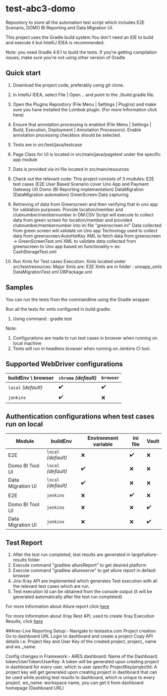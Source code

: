 # test-abc3-domo

Repository to store all the automation test script which includes E2E Scenario, DOMO BI Reporting and Data Migration UI.

This project uses the Gradle build system.You don't need an IDE to build and execute it but IntelliJ IDEA is recommended.

Note: you need Gradle 4.6.1 to build the tests. If you're getting compilation issues, make sure you're not using other version of Gradle

## Quick start
1. Download the project code, preferably using git clone.
2. In IntelliJ IDEA, select File | Open... and point to the ./build.gradle file.
3. Open the Plugins Repository (File Menu | Settings | Plugins) and make sure you have installed the Lombok plugin. (For more Information click here)
4. Ensure that annotation processing is enabled (File Menu | Settings | Build, Execution, Deployment | Annotation Processors): Enable annotation processing checkbox should be selected.
5. Tests are in src/test/java/testcase
6. Page Class for UI is located in src/main/java/pagetest under the specific app module
7. Data is provided via ini file located in src/main/resources

8. Check out the relevant code: This project consists of 3 modules:
    E2E test cases (E2E User Based Scenario cover Uno App and Payment Gateway UI)
    Domo (BI Reporting implementation)
    DataMigration (DataMigration automation)
    GreenScreen Data capturing
    
9. Retrieving of data from Greenscreen and then verifying that in uno app for validation purposes.
    Provide location/member and clubnumber/membernumber in DM.CSV
    Script will execute to collect data from green screen for location/member and provided clubnumber/membernumber into ini 
    file "greenscreen.ini"
    Data collected from green screen will validate on Uno app 
    Technology used to collect data from greenscreen:AutoHotKey
    XML to fetch data from greenscreen -> GreenScreenTest.xml
    XML to validate data collected from greenscreen to Uno app based on functionality-> ex: CashStorageTest.xml
        
10. Run Xmls for Test cases Execution: Xmls located under src/test/resources:
            Major Xmls are:
                            E2E Xmls are in folder : unoapp_xmls
                            DataMigrationTest.xml
                            DBPackage.xml                

                    

## Samples
You can run the tests from the commandline using the Gradle wrapper.

Run all the tests for xmls configured in build.gradle:
1. Using command : gradle test

Note:
1. Configurations are made to run test cases in browser when running on local machine
2. Tests will run in headless browser when running on Jenkins CI tool.

## Supported WebDriver configurations

| buildEnv \ browser  | `chrome` *(default)* | `browser`          |
|---------------------|----------------------|--------------------|
| `local` *(default)* | :heavy_check_mark:   | :heavy_check_mark: |
| `jenkins`           | :heavy_check_mark:   | :x:                |

## Authentication configurations when test cases run on local

|Module             |  buildEnv         |Environment variable |ini file            |Vault              |
|-------------------|-------------------|-------------------- | -------------------|-------------------|
| E2E               |`local` *(default)*|:x:                  | :heavy_check_mark: | :x:               |
| Domo BI Tool UI   |`local` *(default)*|:heavy_check_mark:   | :x:                | :x:               |
| Data Migration UI |`local` *(default)*|:heavy_check_mark:   | :x:                | :x:               |
| E2E               |`jenkins`          |:x:                  | :heavy_check_mark: | :x:               |
| Domo BI Tool UI   |`jenkins`          |:x:                  |:x:                 | :heavy_check_mark:|
| Data Migration UI |`jenkins`          |:x:                  |:x:                 | :heavy_check_mark:|


## Test Report
1. After the test run completed, test results are generated in target\allure-results folder
2. Execute command "gradlew allureReport" to get desired platform
3. Execute command "gradlew allureserve" to get allure report in default browser
4. Jira-Xray API are implemented which generates Test execution with all the relevant test cases which are run.
5. Test execution Id can be obtained from the console output (it will be generated automatically after the test run completed)

For more Information about Allure report click [here](https://docs.qameta.io/allure/)

For more Information about Xray Rest API, used to create Xray Execution Results, click [here](https://confluence.xpand-it.com/display/XRAYCLOUD/REST+API)

##Ares-Live Reporting
Setup:-
Navigate to testastra.com
Project creation 
Go to dashboard URL
Login to dashboard and create a project 
Copy API details i.e. Project Key and User Key of the created project, project_ name and ws _name.

Config changes in Framework:-
ARES dashboard: Name of the Dashboard. 
token/UserToken/UserKey: A token will be generated upon creating project in dashboard for every user, which is user specific
ProjectKey/projectId: A project key will get generated upon creating project in dashboard that can be used while posting test results to dashboard, which is unique to every project.
ws_name: workspace name, you can get it from dashboard homepage (Dashboard URL)
 


